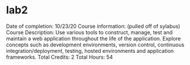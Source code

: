 # lab2
Date of completion: 10/23/20 
Course information: (pulled off of sylabus)
  Course Description: Use various tools to construct, manage, test and maintain a web application throughout the life of the application. Explore concepts such as development environments, version control, continuous integration/deployment, testing, hosted environments and application frameworks.
  Total Credits: 2
  Total Hours: 54
